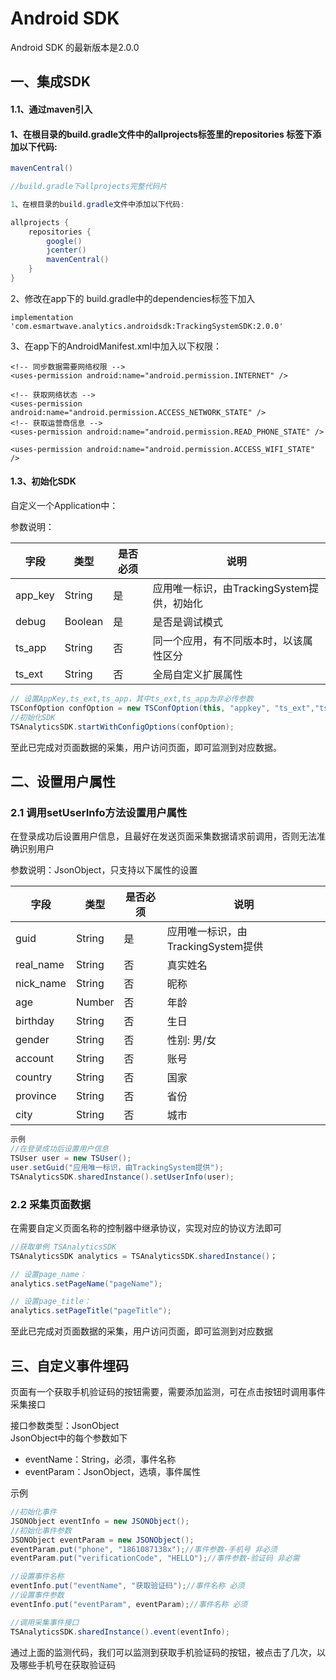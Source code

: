 # Android SDK

Android SDK 的最新版本是2.0.0

## 一、集成SDK

#### 1.1、通过maven引入

#### 1、在根目录的build.gradle文件中的allprojects标签里的repositories 标签下添加以下代码:

```java
mavenCentral()
```

```java
//build.gradle下allprojects完整代码片

1、在根目录的build.gradle文件中添加以下代码:

allprojects {
    repositories {
        google()
        jcenter()
        mavenCentral()
    }
}
```

2、修改在app下的 build.gradle中的dependencies标签下加入

```git
implementation 'com.esmartwave.analytics.androidsdk:TrackingSystemSDK:2.0.0'
```

3、在app下的AndroidManifest.xml中加入以下权限：

```
<!-- 同步数据需要网络权限 -->
<uses-permission android:name="android.permission.INTERNET" />

<!-- 获取网络状态 -->
<uses-permission android:name="android.permission.ACCESS_NETWORK_STATE" />
<!-- 获取运营商信息 -->
<uses-permission android:name="android.permission.READ_PHONE_STATE" />

<uses-permission android:name="android.permission.ACCESS_WIFI_STATE" />
```


#### 1.3、初始化SDK

自定义一个Application中：

参数说明：

| 字段    | 类型    | 是否必须 | 说明                                       |
| ------- | ------- | -------- | ------------------------------------------ |
| app_key | String  | 是       | 应用唯一标识，由TrackingSystem提供，初始化 |
| debug   | Boolean | 是       | 是否是调试模式                             |
| ts_app  | String  | 否       | 同一个应用，有不同版本时，以该属性区分     |
| ts_ext  | String  | 否       | 全局自定义扩展属性                         |

```java
// 设置AppKey,ts_ext,ts_app，其中ts_ext,ts_app为非必传参数
TSConfOption confOption = new TSConfOption(this, "appkey", "ts_ext","ts_app", false);
//初始化SDK
TSAnalyticsSDK.startWithConfigOptions(confOption);
```

至此已完成对页面数据的采集，用户访问页面，即可监测到对应数据。



## 二、设置用户属性

### 2.1 调用setUserInfo方法设置用户属性

在登录成功后设置用户信息，且最好在发送页面采集数据请求前调用，否则无法准确识别用户

参数说明：JsonObject，只支持以下属性的设置

| 字段      | 类型   | 是否必须 | 说明                               |
| --------- | ------ | -------- | ---------------------------------- |
| guid      | String | 是       | 应用唯一标识，由TrackingSystem提供 |
| real_name | String | 否       | 真实姓名                           |
| nick_name | String | 否       | 昵称                               |
| age       | Number | 否       | 年龄                               |
| birthday  | String | 否       | 生日                               |
| gender    | String | 否       | 性别: 男/女                        |
| account   | String | 否       | 账号                               |
| country   | String | 否       | 国家                               |
| province  | String | 否       | 省份                               |
| city      | String | 否       | 城市                               |


```java
示例
//在登录成功后设置用户信息
TSUser user = new TSUser();
user.setGuid("应用唯一标识，由TrackingSystem提供");
TSAnalyticsSDK.sharedInstance().setUserInfo(user);
```

### 2.2 采集页面数据

在需要自定义页面名称的控制器中继承协议，实现对应的协议方法即可

```java
//获取单例 TSAnalyticsSDK
TSAnalyticsSDK analytics = TSAnalyticsSDK.sharedInstance()；

// 设置page_name：
analytics.setPageName("pageName");

// 设置page_title：
analytics.setPageTitle("pageTitle");
```

至此已完成对页面数据的采集，用户访问页面，即可监测到对应数据



## 三、自定义事件埋码

 ⻚⾯有⼀个获取⼿机验证码的按钮需要，需要添加监测，可在点击按钮时调用事件采集接口

接口参数类型：JsonObject  
JsonObject中的每个参数如下

* eventName：String，必须，事件名称
* eventParam：JsonObject，选填，事件属性

示例 

```java
//初始化事件
JSONObject eventInfo = new JSONObject();
//初始化事件参数
JSONObject eventParam = new JSONObject();
eventParam.put("phone", "1861087138x");//事件参数-手机号 非必须
eventParam.put("verificationCode", "HELLO");//事件参数-验证码 非必需

//设置事件名称
eventInfo.put("eventName", "获取验证码");//事件名称 必须
//设置事件参数
eventInfo.put("eventParam", eventParam);//事件名称 必须

//调用采集事件接口
TSAnalyticsSDK.sharedInstance().event(eventInfo);
```

通过上面的监测代码，我们可以监测到获取手机验证码的按钮，被点击了几次，以及哪些手机号在获取验证码
